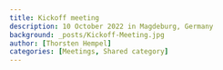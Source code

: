 ```yaml
---
title: Kickoff meeting
description: 10 October 2022 in Magdeburg, Germany
background: _posts/Kickoff-Meeting.jpg
author: [Thorsten Hempel]
categories: [Meetings, Shared category]
---
```



